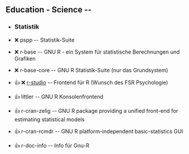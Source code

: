 ##  Education - Science  --

- ###  Statistik

- :x:  pspp  -- Statistik-Suite
- :x:  r-base  --	GNU R - ein System für statistische Berechnungen und Grafiken
- :x:  r-base-core  --	GNU R Statistik-Suite (nur das Grundsystem)
- :+1: :x:  [r-studio](https://download1.rstudio.org/desktop/bionic/amd64/rstudio-2021.09.2-382-amd64.deb)  -- Frontend für R (Wunsch des FSR Psychologie)
- :+1:  littler  --	GNU R Konsolenfrontend
- :+1:  r-cran-zelig  -- GNU R package providing a unified front-end for estimating statistical models
- :+1:  r-cran-rcmdr  -- GNU R platform-independent basic-statistics GUI
- :+1:  r-doc-info  -- Info für Gnu-R

